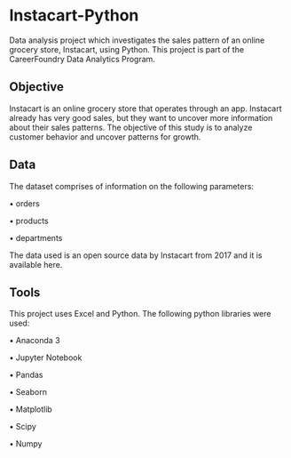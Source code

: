 # Instacart-Python

Data analysis project which investigates the sales pattern of an online grocery store, Instacart, using Python. This project is part of the CareerFoundry Data Analytics Program.


## Objective

Instacart is an online grocery store that operates through an app. Instacart already has very good sales, but they want to uncover more information about their sales patterns. The objective of this study is to analyze customer behavior and uncover patterns for growth.


## Data

The dataset comprises of information on the following parameters:

• orders

• products

• departments


The data used is an open source data by Instacart from 2017 and it is available here.


## Tools

This project uses Excel and Python. The following python libraries were used:

• Anaconda 3

• Jupyter Notebook

• Pandas

• Seaborn

• Matplotlib

• Scipy

• Numpy
